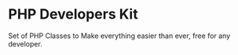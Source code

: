# PHP Developers Kit


Set of PHP Classes to Make everything easier than ever, free for any developer.

